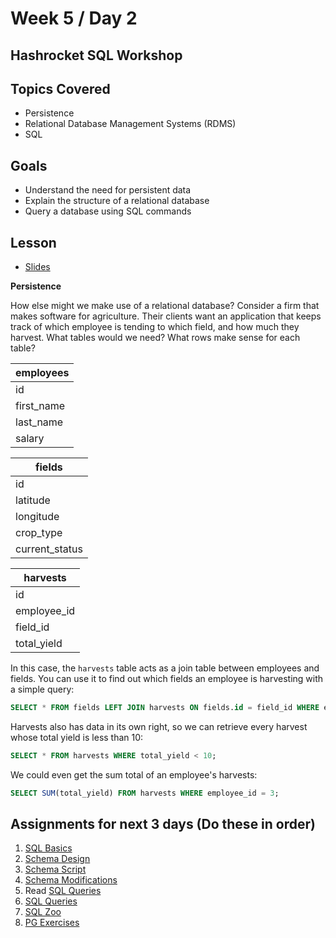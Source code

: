 # Week 5 / Day 2

## Hashrocket SQL Workshop

## Topics Covered
- Persistence
- Relational Database Management Systems (RDMS)
- SQL

## Goals
- Understand the need for persistent data
- Explain the structure of a relational database
- Query a database using SQL commands

## Lesson
- [Slides](https://docs.google.com/a/natedelage.com/presentation/d/1834tfN6g9gvl2t0JDQY2RPMCIAnvN08Wrd-bO-usruQ/edit?usp=sharing)

**Persistence**

How else might we make use of a relational database? Consider a firm that makes software for agriculture. Their clients want an application that keeps track of which employee is tending to which field, and how much they harvest. What tables would we need? What rows make sense for each table?

**employees** |
---|
id |
first_name |
last_name |
salary |

**fields** |
---|
id |
latitude |
longitude |
crop_type |
current_status |

**harvests** |
---|
id |
employee_id |
field_id |
total_yield |

In this case, the `harvests` table acts as a join table between employees and fields. You can use it to find out which fields an employee is harvesting with a simple query:

```sql
SELECT * FROM fields LEFT JOIN harvests ON fields.id = field_id WHERE employee_id = 12;
```

Harvests also has data in its own right, so we can retrieve every harvest whose total yield is less than 10:
```sql
SELECT * FROM harvests WHERE total_yield < 10;
```

We could even get the sum total of an employee's harvests:
```SQL
SELECT SUM(total_yield) FROM harvests WHERE employee_id = 3;
```

## Assignments for next 3 days (Do these in order)
1. [SQL Basics](https://github.com/codeplatoon/sql-basics)
2. [Schema Design](https://github.com/codeplatoon/sql-schema-design)
3. [Schema Script](https://github.com/codeplatoon/sql-schema-script)
4. [Schema Modifications](https://github.com/codeplatoon/sql-schema-modifications)
5. Read [SQL Queries](../page-resources/sql-queries.md)
6. [SQL Queries](https://github.com/codeplatoon/sql-queries)
7. [SQL Zoo](http://sqlzoo.net/)
8. [PG Exercises](https://pgexercises.com/)



